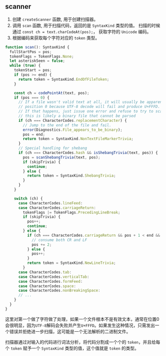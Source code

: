 
## scanner

1. 创建 `createScanner` 函数, 用于创建扫描器。
2. 调用 `scan` 函数, 用于扫描代码，返回的是 `SyntaxKind` 类型的值。 扫描的时候通过 `const ch = text.charCodeAt(pos);`， 获取字符的 `Unicode` 编码。
3. 根据编码来获取每个字符对应的 `token` 类型。

```ts
function scan(): SyntaxKind {
  fullStartPos = pos;
  tokenFlags = TokenFlags.None;
  let asteriskSeen = false;
  while (true) {
    tokenStart = pos;
    if (pos >= end) {
      return token = SyntaxKind.EndOfFileToken;
    }

    const ch = codePointAt(text, pos);
    if (pos === 0) {
      // If a file wasn't valid text at all, it will usually be apparent at
      // position 0 because UTF-8 decode will fail and produce U+FFFD.
      // If that happens, just issue one error and refuse to try to scan further;
      // this is likely a binary file that cannot be parsed
      if (ch === CharacterCodes.replacementCharacter) {
        // Jump to the end of the file and fail.
        error(Diagnostics.File_appears_to_be_binary);
        pos = end;
        return token = SyntaxKind.NonTextFileMarkerTrivia;
      }
      // Special handling for shebang
      if (ch === CharacterCodes.hash && isShebangTrivia(text, pos)) {
        pos = scanShebangTrivia(text, pos);
        if (skipTrivia) {
          continue;
        } else {
          return token = SyntaxKind.ShebangTrivia;
        }
      }
    }

    switch (ch) {
      case CharacterCodes.lineFeed:
      case CharacterCodes.carriageReturn:
        tokenFlags |= TokenFlags.PrecedingLineBreak;
        if (skipTrivia) {
          pos++;
          continue;
        } else {
          if (ch === CharacterCodes.carriageReturn && pos + 1 < end && text.charCodeAt(pos + 1) === CharacterCodes.lineFeed) {
            // consume both CR and LF
            pos += 2;
          } else {
            pos++;
          }
          return token = SyntaxKind.NewLineTrivia;
        }
      case CharacterCodes.tab:
      case CharacterCodes.verticalTab:
      case CharacterCodes.formFeed:
      case CharacterCodes.space:
      case CharacterCodes.nonBreakingSpace:
      // ...
    }
  }
}
```

这里对第一个做了字符做了处理，如果一个文件根本不是有效文本，通常在位置0会很明显，因为`UTF-8`解码会失败并产生`U+FFFD`。如果发生这种情况，只需发出一个错误并拒绝进一步扫描，这可能是一个无法解析的二进制文件。

扫描器通过对输入的代码进行词法分析，将代码分割成一个个的 `token`，并且给每个 `token` 赋予一个 `SyntaxKind` 类型的值，这个值就是 `token` 的类型。